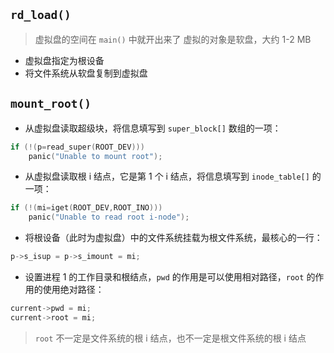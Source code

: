 ## `rd_load()`

> 虚拟盘的空间在 `main()` 中就开出来了
> 虚拟的对象是软盘，大约 1-2 MB

- 虚拟盘指定为根设备
- 将文件系统从软盘复制到虚拟盘

## `mount_root()`

- 从虚拟盘读取超级块，将信息填写到 `super_block[]` 数组的一项：

```c
if (!(p=read_super(ROOT_DEV)))
	panic("Unable to mount root");
```

- 从虚拟盘读取根 i 结点，它是第 1 个 i 结点，将信息填写到 `inode_table[]` 的一项：

```c
if (!(mi=iget(ROOT_DEV,ROOT_INO)))
	panic("Unable to read root i-node");
```

- 将根设备（此时为虚拟盘）中的文件系统挂载为根文件系统，最核心的一行：

```c
p->s_isup = p->s_imount = mi;
```

- 设置进程 1 的工作目录和根结点，`pwd` 的作用是可以使用相对路径，`root` 的作用的使用绝对路径：

```c
current->pwd = mi;
current->root = mi;
```

> `root` 不一定是文件系统的根 i 结点，也不一定是根文件系统的根 i 结点
